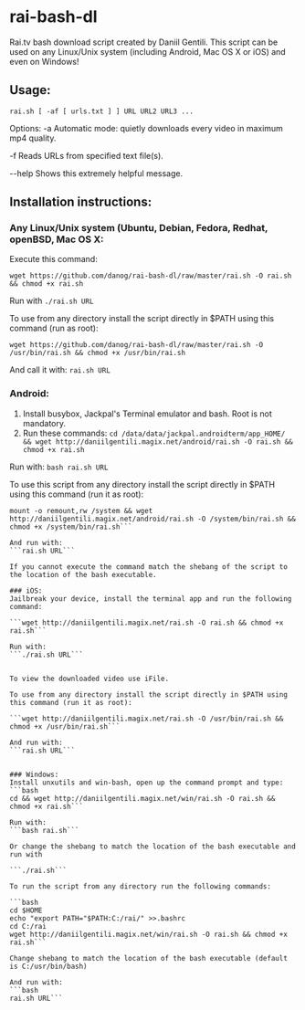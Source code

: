 # rai-bash-dl
Rai.tv bash download script created by Daniil Gentili.
This script can be used on any Linux/Unix system (including Android, Mac OS X or iOS) and even on Windows!

## Usage:
```rai.sh [ -af [ urls.txt ] ] URL URL2 URL3 ... ```

Options:
-a	Automatic mode: quietly downloads every video in maximum mp4 quality.

-f	Reads URLs from specified text file(s).

--help	Shows this extremely helpful message.

## Installation instructions:

### Any Linux/Unix system (Ubuntu, Debian, Fedora, Redhat, openBSD, Mac OS X:
Execute this command:

```wget https://github.com/danog/rai-bash-dl/raw/master/rai.sh -O rai.sh && chmod +x rai.sh```

Run with ```./rai.sh URL```


To use from any directory install the script directly in $PATH using this command (run as root):

```wget https://github.com/danog/rai-bash-dl/raw/master/rai.sh -O /usr/bin/rai.sh && chmod +x /usr/bin/rai.sh```

And call it with:
```rai.sh URL```



### Android:
1. Install busybox, Jackpal's Terminal emulator and bash. Root is not mandatory.
2. Run these commands:
```cd /data/data/jackpal.androidterm/app_HOME/ && wget http://daniilgentili.magix.net/android/rai.sh -O rai.sh && chmod +x rai.sh```

Run with:
```bash rai.sh URL```

To use this script from any directory install the script directly in $PATH using this command (run it as root):

```su
mount -o remount,rw /system && wget http://daniilgentili.magix.net/android/rai.sh -O /system/bin/rai.sh && chmod +x /system/bin/rai.sh```

And run with:
```rai.sh URL```

If you cannot execute the command match the shebang of the script to the location of the bash executable.

### iOS:
Jailbreak your device, install the terminal app and run the following command:

```wget http://daniilgentili.magix.net/rai.sh -O rai.sh && chmod +x rai.sh```

Run with:
```./rai.sh URL```


To view the downloaded video use iFile. 

To use from any directory install the script directly in $PATH using this command (run it as root):

```wget http://daniilgentili.magix.net/rai.sh -O /usr/bin/rai.sh && chmod +x /usr/bin/rai.sh```

And run with:
```rai.sh URL```


### Windows:
Install unxutils and win-bash, open up the command prompt and type:
```bash
cd && wget http://daniilgentili.magix.net/win/rai.sh -O rai.sh && chmod +x rai.sh```

Run with:
```bash rai.sh```

Or change the shebang to match the location of the bash executable and run with

```./rai.sh```

To run the script from any directory run the following commands:

```bash
cd $HOME
echo "export PATH="$PATH:C:/rai/" >>.bashrc
cd C:/rai
wget http://daniilgentili.magix.net/win/rai.sh -O rai.sh && chmod +x rai.sh```

Change shebang to match the location of the bash executable (default is C:/usr/bin/bash)

And run with:
```bash
rai.sh URL```
